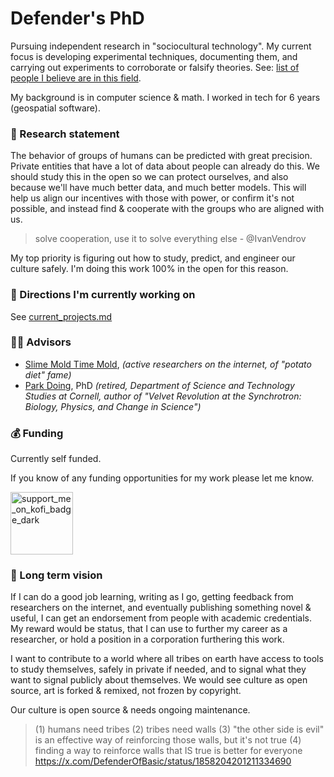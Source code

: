 # Defender's PhD

Pursuing independent research in "sociocultural technology". My current focus is developing experimental techniques, documenting them, and carrying out experiments to corroborate or falsify theories. See: [list of people I believe are in this field](https://github.com/DefenderOfBasic/PhD/issues/2).

My background is in computer science & math. I worked in tech for 6 years (geospatial software). 

### 📜 Research statement

The behavior of groups of humans can be predicted with great precision. Private entities that have a lot of data about people can already do this. We should study this in the open so we can protect ourselves, and also because we'll have much better data, and much better models. This will help us align our incentives with those with power, or confirm it's not possible, and instead find & cooperate with the groups who are aligned with us.

> solve cooperation, use it to solve everything else - @IvanVendrov

My top priority is figuring out how to study, predict, and engineer our culture safely. I'm doing this work 100% in the open for this reason. 

### 🔭 Directions I'm currently working on 

See [current_projects.md](current_projects.md)

### 🧑‍🏫 Advisors

- [Slime Mold Time Mold](https://slimemoldtimemold.com), _(active researchers on the internet, of "potato diet" fame)_
- [Park Doing](https://ethics.engineering.cornell.edu/archives/retired-staff/), PhD _(retired, Department of Science and Technology Studies at Cornell, author of "Velvet Revolution at the Synchrotron: Biology, Physics, and Change in Science")_ 

### 💰 Funding

Currently self funded. 

If you know of any funding opportunities for my work please let me know. 

<a href="https://ko-fi.com/defenderofbasic">
<img width="100" alt="support_me_on_kofi_badge_dark" src="https://github.com/user-attachments/assets/df19236a-d8e3-434f-b405-cd903d2f4739">
</a>

### 🧭 Long term vision

If I can do a good job learning, writing as I go, getting feedback from researchers on the internet, and eventually publishing something novel & useful, I can get an endorsement from people with academic credentials. My reward would be status, that I can use to further my career as a researcher, or hold a position in a corporation furthering this work.

I want to contribute to a world where all tribes on earth have access to tools to study themselves, safely in private if needed, and to signal what they want to signal publicly about themselves. We would see culture as open source, art is forked & remixed, not frozen by copyright. 

Our culture is open source & needs ongoing maintenance. 

> (1) humans need tribes (2) tribes need walls (3) "the other side is evil" is an effective way of reinforcing those walls, but it's not true (4) finding a way to reinforce walls that IS true is better for everyone
> https://x.com/DefenderOfBasic/status/1858204201211334690



